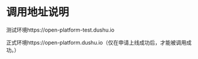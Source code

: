 # 调用地址说明 #
测试环境https://open-platform-test.dushu.io

正式环境https://open-platform.dushu.io（仅在申请上线成功后，才能被调用成功。）